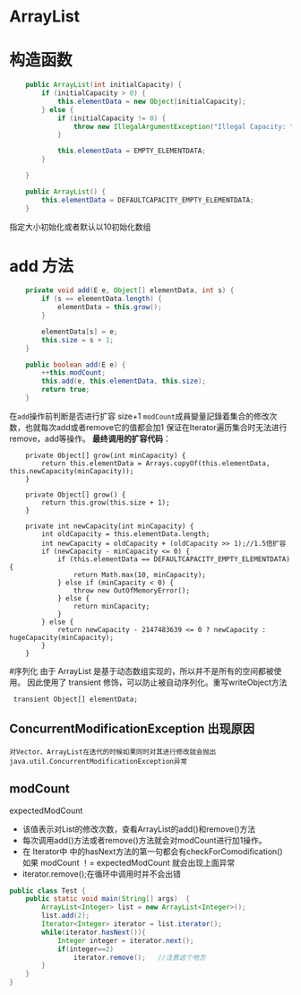 # ArrayList 
# 构造函数
```java
    public ArrayList(int initialCapacity) {
        if (initialCapacity > 0) {
            this.elementData = new Object[initialCapacity];
        } else {
            if (initialCapacity != 0) {
                throw new IllegalArgumentException("Illegal Capacity: " + initialCapacity);
            }

            this.elementData = EMPTY_ELEMENTDATA;
        }

    }

    public ArrayList() {
        this.elementData = DEFAULTCAPACITY_EMPTY_ELEMENTDATA;
    }
```
指定大小初始化或者默认以10初始化数组
# add 方法
```java
    private void add(E e, Object[] elementData, int s) {
        if (s == elementData.length) {
            elementData = this.grow();
        }

        elementData[s] = e;
        this.size = s + 1;
    }

    public boolean add(E e) {
        ++this.modCount;
        this.add(e, this.elementData, this.size);
        return true;
    }
```
在`add`操作前判断是否进行扩容 size+1 
`modCount`成員變量記錄着集合的修改次数，也就每次add或者remove它的值都会加1
保证在Iterator遍历集合时无法进行remove，add等操作。
**最终调用的扩容代码**：
        
        private Object[] grow(int minCapacity) {
            return this.elementData = Arrays.copyOf(this.elementData, this.newCapacity(minCapacity));
        }
    
        private Object[] grow() {
            return this.grow(this.size + 1);
        }
    
        private int newCapacity(int minCapacity) {
            int oldCapacity = this.elementData.length;
            int newCapacity = oldCapacity + (oldCapacity >> 1);//1.5倍扩容
            if (newCapacity - minCapacity <= 0) {
                if (this.elementData == DEFAULTCAPACITY_EMPTY_ELEMENTDATA) {
                    return Math.max(10, minCapacity);
                } else if (minCapacity < 0) {
                    throw new OutOfMemoryError();
                } else {
                    return minCapacity;
                }
            } else {
                return newCapacity - 2147483639 <= 0 ? newCapacity : hugeCapacity(minCapacity);
            }
        }
  #序列化
  由于 ArrayList 是基于动态数组实现的，所以并不是所有的空间都被使用。
  因此使用了 transient 修饰，可以防止被自动序列化。重写writeObject方法
  
     transient Object[] elementData;



##  ConcurrentModificationException 出现原因

    对Vector、ArrayList在迭代的时候如果同时对其进行修改就会抛出
    java.util.ConcurrentModificationException异常
    
## modCount 

expectedModCount

- 该值表示对List的修改次数，查看ArrayList的add()和remove()方法
- 每次调用add()方法或者remove()方法就会对modCount进行加1操作。
- 在 Iterator中 中的hasNext方法的第一句都会有checkForComodification()
 如果 modCount ！= expectedModCount 就会出现上面异常
- iterator.remove();在循环中调用时并不会出错
```java
public class Test {
	public static void main(String[] args)  {
		ArrayList<Integer> list = new ArrayList<Integer>();
		list.add(2);
		Iterator<Integer> iterator = list.iterator();
		while(iterator.hasNext()){
			Integer integer = iterator.next();
			if(integer==2)
				iterator.remove();   //注意这个地方
		}
	}
}
```



